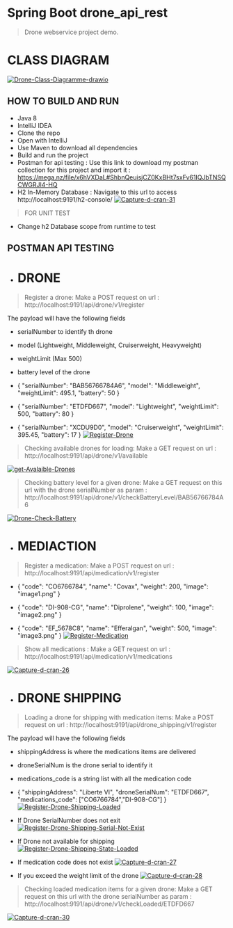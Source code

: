 # Spring Boot drone_api_rest
> Drone webservice project demo.
# CLASS DIAGRAM
<a href='https://postimages.org/' target='_blank'><img src='https://i.postimg.cc/SsD7fMbz/Drone-Class-Diagramme-drawio.png' border='0' alt='Drone-Class-Diagramme-drawio'/></a>
## HOW TO BUILD AND RUN
* Java 8
* IntelliJ IDEA
* Clone the repo
* Open with IntelliJ
* Use Maven to download all dependencies
* Build and run the project
* Postman for api testing : Use this link to download my postman collection for this project and import it : https://mega.nz/file/x6hVXDaL#ShbnQeuisjCZ0KxBHt7sxFv61IQJbTNSQCWGRJl4-HQ
* H2 In-Memory Database : Navigate to this url to access http://localhost:9191/h2-console/
  <a href='https://postimages.org/' target='_blank'><img src='https://i.postimg.cc/XYhmmQ1g/Capture-d-cran-31.png' border='0' alt='Capture-d-cran-31'/></a>
>FOR UNIT TEST
* Change h2 Database scope from runtime to test

## POSTMAN API TESTING
* # DRONE
>Register a drone: Make a POST request on url : http://localhost:9191/api/drone/v1/register

The payload will have the following fields

* serialNumber to identify th drone
* model (Lightweight, Middleweight, Cruiserweight, Heavyweight)
* weightLimit (Max 500)
* battery level of the drone

* {
  "serialNumber": "BAB56766784A6",
  "model": "Middleweight",
  "weightLimit": 495.1,
  "battery": 50
  }
* {
"serialNumber": "ETDFD667",
"model": "Lightweight",
"weightLimit": 500,
"battery": 80
}

* {
"serialNumber": "XCDU9D0",
"model": "Cruiserweight",
"weightLimit": 395.45,
"battery": 17
}
  <a href='https://postimg.cc/4mJKmW27' target='_blank'><img src='https://i.postimg.cc/7YzStcgV/Register-Drone.png' border='0' alt='Register-Drone'/></a>
>Checking available drones for loading: Make a GET request on url : http://localhost:9191/api/drone/v1/available

<a href='https://postimg.cc/5jtjwsWZ' target='_blank'><img src='https://i.postimg.cc/1RG61dC5/get-Avalaible-Drones.png' border='0' alt='get-Avalaible-Drones'/></a>

>Checking battery level for a given drone: Make a GET request on this url with the drone serialNumber as param : http://localhost:9191/api/drone/v1/checkBatteryLevel/BAB56766784A6

<a href='https://postimg.cc/WDLc41s2' target='_blank'><img src='https://i.postimg.cc/hGhDpXw7/Drone-Check-Battery.png' border='0' alt='Drone-Check-Battery'/></a>

* # MEDIACTION

>Register a medication: Make a POST request on url : http://localhost:9191/api/medication/v1/register
* {
  "code": "CO6766784",
  "name": "Covax",
  "weight": 200,
  "image": "image1.png"
  }
* {
  "code": "DI-908-CG",
  "name": "Diprolene",
  "weight": 100,
  "image": "image2.png"
  }

* {
  "code": "EF_5678C8",
  "name": "Efferalgan",
  "weight": 500,
  "image": "image3.png"
  }
  <a href='https://postimg.cc/XBfcbxNK' target='_blank'><img src='https://i.postimg.cc/cCjDf5Vz/Register-Medication.png' border='0' alt='Register-Medication'/></a>
>Show all medications : Make a GET request on url : http://localhost:9191/api/medication/v1/medications
> 
<a href='https://postimg.cc/vgHcBzvL' target='_blank'><img src='https://i.postimg.cc/wvDJw4yP/Capture-d-cran-26.png' border='0' alt='Capture-d-cran-26'/></a>

* # DRONE SHIPPING

>Loading a drone for shipping with medication items: Make a POST request on url : http://localhost:9191/api/drone_shipping/v1/register

The payload will have the following fields

* shippingAddress is where the medications items are delivered
* droneSerialNum is the drone serial to identify it
* medications_code is a string list with all the medication code


* {
"shippingAddress": "Liberte VI",
"droneSerialNum": "ETDFD667",
"medications_code": ["CO6766784","DI-908-CG"]
}
<a href='https://postimg.cc/G9GZtCHK' target='_blank'><img src='https://i.postimg.cc/qB50mBrP/Register-Drone-Shipping-Loaded.png' border='0' alt='Register-Drone-Shipping-Loaded'/></a>
* If Drone SerialNumber does not exit
<a href='https://postimg.cc/8jHkFWjZ' target='_blank'><img src='https://i.postimg.cc/sgFMN4yC/Register-Drone-Shipping-Serial-Not-Exist.png' border='0' alt='Register-Drone-Shipping-Serial-Not-Exist'/></a>
* If Drone not available for shipping
<a href='https://postimg.cc/hQKWgybc' target='_blank'><img src='https://i.postimg.cc/nrDH4NXj/Register-Drone-Shipping-State-Loaded.png' border='0' alt='Register-Drone-Shipping-State-Loaded'/></a>
* If medication code does not exist
<a href='https://postimg.cc/yDnNGG9h' target='_blank'><img src='https://i.postimg.cc/W4cJdL1y/Capture-d-cran-27.png' border='0' alt='Capture-d-cran-27'/></a>
* If you exceed the weight limit of the drone
  <a href='https://postimg.cc/p9zPH151' target='_blank'><img src='https://i.postimg.cc/8CncL2pD/Capture-d-cran-28.png' border='0' alt='Capture-d-cran-28'/></a>

>Checking loaded medication items for a given drone: Make a GET request on this url with the drone serialNumber as param : http://localhost:9191/api/drone/v1/checkLoaded/ETDFD667

<a href='https://postimg.cc/ftJ75Y6f' target='_blank'><img src='https://i.postimg.cc/vBvPYzhk/Capture-d-cran-30.png' border='0' alt='Capture-d-cran-30'/></a>

